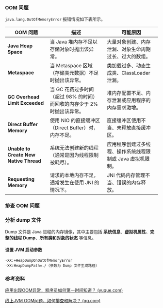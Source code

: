 ### OOM 问题

`java.lang.OutOfMemoryError` 报错情况如下表所示。

| **OOM 问题**                           | **描述**                                                     | **可能原因**                                               |
| -------------------------------------- | ------------------------------------------------------------ | ---------------------------------------------------------- |
| **Java Heap Space**                    | 当 Java 堆内存不足以存储对象时抛出该异常。                   | 大量对象创建、内存泄漏、对象生命周期过长、过大的数组。     |
| **Metaspace**                          | 当 Metaspace 区域（存储类元数据）不足时抛出该异常。          | 类加载过多、动态生成类、ClassLoader 泄漏。                 |
| **GC Overhead Limit Exceeded**         | 当 GC 花费过多时间（超过 98% 的时间）而回收的内存少于 2% 时抛出该异常。 | 堆内存配置不足、内存泄漏或应用程序的内存需求激增。         |
| **Direct Buffer Memory**               | 使用 NIO 的直接缓冲区（Direct Buffer）时，内存不足。         | 直接缓冲区使用不当、未释放直接缓冲区。                     |
| **Unable to Create New Native Thread** | 系统无法创建新的线程（通常是因为线程限制被耗尽）。           | 应用程序创建过多线程、操作系统线程限制或 Java 虚拟机限制。 |
| **Requesting Memory**                  | 请求的本地内存不足，通常发生在使用 JNI 的情况下。            | JNI 代码内存管理不当、错误的内存释放。                     |



### 排查 OOM 问题



### 分析 dump 文件

Dump 文件是 Java 进程的内存镜像，其中主要包括 **系统信息**、**虚拟机属性**、**完整的线程 Dump**、**所有类和对象的状态** 等信息。

#### 设置 JVM 启动参数

```
-XX:+HeapDumpOnOutOfMemoryError
-XX:HeapDumpPath=./（参数为 Dump 文件生成路径）
```





### 参考资料

[应用出现OOM异常，程序员如何第一时间知道？ (yuque.com)](https://www.yuque.com/magestack/12306/cpk7ga8acmpe5nm8#HhFXE)

[线上JVM OOM问题，如何排查和解决？ (qq.com)](https://mp.weixin.qq.com/s/Bs8r1ecNzeUgfyxyH2cQ7w)